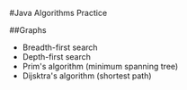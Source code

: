 #Java Algorithms Practice

##Graphs

* Breadth-first search
* Depth-first search
* Prim's algorithm (minimum spanning tree)
* Dijsktra's algorithm (shortest path)